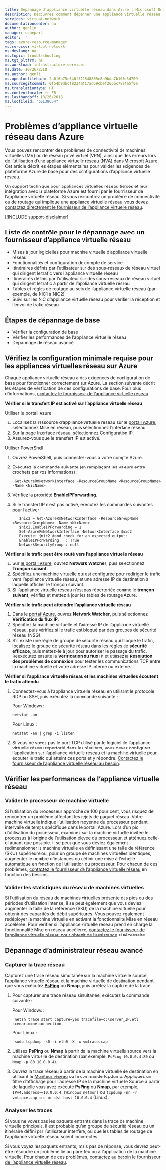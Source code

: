 ```yaml
---
title: Dépannage d’appliance virtuelle réseau dans Azure | Microsoft Docs
description: Découvrez comment dépanner une appliance virtuelle réseau dans Azure.
services: virtual-network
documentationcenter: na
author: genlin
manager: cshepard
editor: ''
tags: azure-resource-manager
ms.service: virtual-network
ms.devlang: na
ms.topic: troubleshooting
ms.tgt_pltfrm: na
ms.workload: infrastructure-services
ms.date: 10/26/2018
ms.author: genli
ms.openlocfilehash: 2a0f6b75c540f319848805e8a9bda7b166d5d709
ms.sourcegitcommit: 0f54b9dbcf82346417ad69cbef266bc7804a5f0e
ms.translationtype: HT
ms.contentlocale: fr-FR
ms.lasthandoff: 10/26/2018
ms.locfileid: "50138654"
---
```

#  <a name="network-virtual-appliance-issues-in-azure"></a>Problèmes d’appliance virtuelle réseau dans Azure

Vous pouvez rencontrer des problèmes de connectivité de machines virtuelles (MV) ou de réseau privé virtuel (VPN), ainsi que des erreurs lors de l’utilisation d’une appliance virtuelle réseau (NVA) dans Microsoft Azure. Cet article décrit les étapes élémentaires pour valider les exigences de plateforme Azure de base pour des configurations d’appliance virtuelle réseau.

Un support technique pour appliances virtuelles réseau tierces et leur intégration avec la plateforme Azure est fourni par le fournisseur de l’appliance virtuelle réseau. Si vous rencontrez un problème de connectivité ou de routage qui implique une appliance virtuelle réseau, vous devez [contactez directement le fournisseur de l’appliance virtuelle réseau](https://support.microsoft.com/help/2984655/support-for-azure-market-place-for-virtual-machines).

[!INCLUDE [support-disclaimer](../../includes/support-disclaimer.md)]

## <a name="checklist-for-troubleshooting-with-nva-vendor"></a>Liste de contrôle pour le dépannage avec un fournisseur d’appliance virtuelle réseau

- Mises à jour logicielles pour machine virtuelle d’appliance virtuelle réseau
- Fonctionnalités et configuration de compte de service
- Itinéraires définis par l’utilisateur sur des sous-réseaux de réseau virtuel qui dirigent le trafic vers l’appliance virtuelle réseau
- Itinéraires définis par l’utilisateur sur des sous-réseaux de réseau virtuel qui dirigent le trafic à partir de l’appliance virtuelle réseau
- Tables et règles de routage au sein de l’appliance virtuelle réseau (par exemple, de NIC1 à NIC2)
- Suivi sur les NIC d’appliance virtuelle réseau pour vérifier la réception et l’envoi de trafic réseau

## <a name="basic-troubleshooting-steps"></a>Étapes de dépannage de base

- Vérifier la configuration de base
- Vérifier les performances de l’appliance virtuelle réseau
- Dépannage de réseau avancé

## <a name="check-the-minimum-configuration-requirements-for-nvas-on-azure"></a>Vérifiez la configuration minimale requise pour les appliances virtuelles réseau sur Azure

Chaque appliance virtuelle réseau a des exigences de configuration de base pour fonctionner correctement sur Azure. La section suivante décrit les étapes de vérification de ces configurations de base. Pour plus d’informations, [contactez le fournisseur de l’appliance virtuelle réseau](https://support.microsoft.com/help/2984655/support-for-azure-market-place-for-virtual-machines).

**Vérifier si le transfert IP est activé sur l’appliance virtuelle réseau**

Utiliser le portail Azure

1.  Localisez la ressource d’appliance virtuelle réseau sur le [portail Azure](https://portal.azure.com), sélectionnez Mise en réseau, puis sélectionnez l’interface réseau.
2.  Sur la page Interface réseau, sélectionnez Configuration IP.
3.  Assurez-vous que le transfert IP est activé.

Utiliser PowerShell

1. Ouvrez PowerShell, puis connectez-vous à votre compte Azure.
2. Exécutez la commande suivante (en remplaçant les valeurs entre crochets par vos informations) :

        Get-AzureRmNetworkInterface -ResourceGroupName <ResourceGroupName> -Name <NicName>  

3. Vérifiez la propriété **EnableIPForwarding**.
 
4. Si le transfert IP n’est pas activé, exécutez les commandes suivantes pour l’activer :

          $nic2 = Get-AzureRmNetworkInterface -ResourceGroupName <ResourceGroupName> -Name <NicName>
          $nic2.EnableIPForwarding = 1
          Set-AzureRmNetworkInterface -NetworkInterface $nic2
          Execute: $nic2 #and check for an expected output:
          EnableIPForwarding   : True
          NetworkSecurityGroup : null

**Vérifier si le trafic peut être routé vers l’appliance virtuelle réseau**

1. Sur [le portail Azure](https://portal.azure.com), ouvrez **Network Watcher**, puis sélectionnez **Tronçon suivant**.
2. Spécifiez une machine virtuelle qui est configurée pour rediriger le trafic vers l’appliance virtuelle réseau, et une adresse IP de destination à laquelle afficher le tronçon suivant. 
3. Si l’appliance virtuelle réseau n’est pas répertoriée comme le **tronçon suivant**, vérifiez et mettez à jour les tables de routage Azure.

**Vérifier si le trafic peut atteindre l’appliance virtuelle réseau**

1.  Dans le [portail Azure](https://portal.azure.com), ouvrez **Network Watcher**, puis sélectionnez **Vérification du flux IP**. 
2.  Spécifiez la machine virtuelle et l’adresse IP de l’appliance virtuelle réseau, puis vérifiez si le trafic est bloqué par des groupes de sécurité réseau (NSG).
3.  S’il existe une règle de groupe de sécurité réseau qui bloque le trafic, localisez le groupe de sécurité réseau dans les règles de **sécurité efficace**, puis mettez-le à jour pour autoriser le passage du trafic. Réexécutez ensuite la **Vérification du flux IP** et utilisez la **Résolution des problèmes de connexion** pour tester les communications TCP entre la machine virtuelle et votre adresse IP interne ou externe.

**Vérifier si l’appliance virtuelle réseau et les machines virtuelles écoutent le trafic attendu**

1.  Connectez-vous à l’appliance virtuelle réseau en utilisant le protocole RDP ou SSH, puis exécutez la commande suivante :

    Pour Windows :

        netstat -an

    Pour Linux :

        netstat -an | grep -i listen
2.  Si vous ne voyez pas le port TCP utilisé par le logiciel de l’appliance virtuelle réseau répertorié dans les résultats, vous devez configurer l’application sur l’appliance virtuelle réseau et la machine virtuelle pour écouter le trafic qui atteint ces ports et y répondre. [Contactez le fournisseur de l’appliance virtuelle réseau au besoin](https://support.microsoft.com/help/2984655/support-for-azure-market-place-for-virtual-machines).

## <a name="check-nva-performance"></a>Vérifier les performances de l’appliance virtuelle réseau

### <a name="validate-vm-cpu"></a>Valider le processeur de machine virtuelle

Si l’utilisation du processeur approche de 100 pour cent, vous risquez de rencontrer un problème affectant les rejets de paquet réseau. Votre machine virtuelle indique l’utilisation moyenne du processeur pendant intervalle de temps spécifique dans le portail Azure. Lors d’un pic d’utilisation du processeur, examinez sur la machine virtuelle invitée le processus à l’origine de l’utilisation élevée du processeur, et atténuez celle-ci autant que possible. Il se peut que vous deviez également redimensionner la machine virtuelle en définissant une taille de référence (SKU) supérieure ou, pour un groupe de machines virtuelles identiques, augmenter le nombre d’instances ou définir une mise à l’échelle automatique en fonction de l’utilisation du processeur. Pour chacun de ces problèmes, [contactez le fournisseur de l’appliance virtuelle réseau](https://support.microsoft.com/help/2984655/support-for-azure-market-place-for-virtual-machines) en fonction des besoins.

### <a name="validate-vm-network-statistics"></a>Valider les statistiques du réseau de machines virtuelles 

Si l’utilisation du réseau de machines virtuelles présente des pics ou des périodes d’utilisation intense, il se peut également que vous deviez augmenter la taille de la référence (SKU) de la machine virtuelle pour obtenir des capacités de débit supérieures. Vous pouvez également redéployer la machine virtuelle en activant la fonctionnalité Mise en réseau accélérée. Pour vérifier si l’appliance virtuelle réseau prend en charge la fonctionnalité Mise en réseau accélérée, [contactez le fournisseur de l’appliance virtuelle réseau pour obtenir de l’assistance](https://support.microsoft.com/help/2984655/support-for-azure-market-place-for-virtual-machines) si nécessaire.

## <a name="advanced-network-administrator-troubleshooting"></a>Dépannage d’administrateur réseau avancé

### <a name="capture-network-trace"></a>Capturer la trace réseau
Capturez une trace réseau simultanée sur la machine virtuelle source, l’appliance virtuelle réseau et la machine virtuelle de destination pendant que vous exécutez **[PsPing](https://docs.microsoft.com/sysinternals/downloads/psping)** ou **Nmap**, puis arrêtez la capture de la trace.

1. Pour capturer une trace réseau simultanée, exécutez la commande suivante :

    Pour Windows :

        netsh trace start capture=yes tracefile=c:\server_IP.etl scenario=netconnection

    Pour Linux :

        sudo tcpdump -s0 -i eth0 -X -w vmtrace.cap

2. Utilisez **PsPing** ou **Nmap** à partir de la machine virtuelle source vers la machine virtuelle de destination (par exemple, `PsPing 10.0.0.4:80` ou `Nmap -p 80 10.0.0.4`).

3. Ouvrez la trace réseau à partir de la machine virtuelle de destination en utilisant le [Moniteur réseau](https://www.microsoft.com/download/details.aspx?id=4865) ou la commande tcpdump. Appliquez un filtre d’affichage pour l’adresse IP de la machine virtuelle Source à partir de laquelle vous avez exécuté **PsPing** ou **Nmap**, par exemple, `IPv4.address==10.0.0.4 (Windows netmon)` ou `tcpdump -nn -r vmtrace.cap src or dst host 10.0.0.4` (Linux).

### <a name="analyze-traces"></a>Analyser les traces

Si vous ne voyez pas les paquets entrants dans la trace de machine virtuelle principale, il est probable qu’un groupe de sécurité réseau ou un itinéraire défini par l’utilisateur interfère, ou que les tables de routage de l’appliance virtuelle réseau soient incorrectes.

Si vous voyez les paquets entrants, mais pas de réponse, vous devrez peut-être résoudre un problème lié au pare-feu ou à l’application de la machine virtuelle. Pour chacun de ces problèmes, [contactez au besoin le fournisseur de l’appliance virtuelle réseau](https://support.microsoft.com/help/2984655/support-for-azure-market-place-for-virtual-machines).

